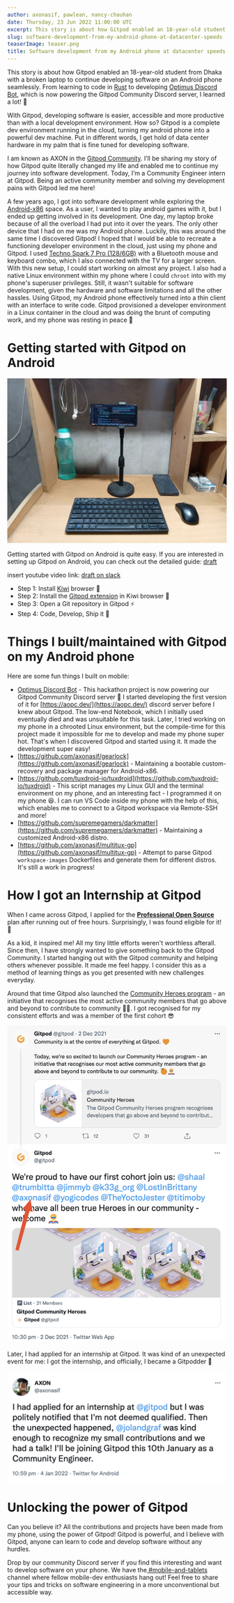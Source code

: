 ```yaml
---
author: axonasif, pawlean, nancy-chauhan
date: Thursday, 23 Jun 2022 11:00:00 UTC
excerpt: This story is about how Gitpod enabled an 18-year-old student from Dhaka with a broken laptop to continue developing software on an Android phone seamlessly
slug: software-development-from-my-android-phone-at-datacenter-speeds
teaserImage: teaser.png
title: Software development from my Android phone at datacenter speeds
---
```


<script context="module">
  export const prerender = true;
</script>

<!-- You have some errors, warnings, or alerts. If you are using reckless mode, turn it off to see inline alerts.
* ERRORs: 0
* WARNINGs: 0
* ALERTS: 4 -->

<!-- ![alt_text](images/image1.jpg "image_tooltip")
 \
_This is how my phone setup used to look like_ -->

This story is about how Gitpod enabled an 18-year-old student from Dhaka with a broken laptop to continue developing software on an Android phone seamlessly. From learning to code in [Rust](https://www.rust-lang.org/learn) to developing [Optimus Discord Bot](https://github.com/supremegamers/optimus), which is now powering the Gitpod Community Discord server, I learned a lot! 🥳

With Gitpod, developing software is easier, accessible and more productive than with a local development environment. How so? Gitpod is a complete dev environment running in the cloud, turning my android phone into a powerful dev machine. Put in different words, I get hold of data center hardware in my palm that is fine tuned for developing software.

I am known as AXON in the [Gitpod Community](https://www.gitpod.io/chat). I’ll be sharing my story of how Gitpod quite literally changed my life and enabled me to continue my journey into software development. Today, I’m a Community Engineer intern at Gitpod. Being an active community member and solving my development pains with Gitpod led me here!

A few years ago, I got into software development while exploring the [Android-x86](https://www.android-x86.org/) space. As a user, I wanted to play android games with it, but I ended up getting involved in its development. One day, my laptop broke because of all the overload I had put into it over the years. The only other device that I had on me was my Android phone. Luckily, this was around the same time I discovered Gitpod! I hoped that I would be able to recreate a functioning developer environment in the cloud, just using my phone and Gitpod. I used [Techno Spark 7 Pro (128/6GB)](https://www.gsmarena.com/tecno_spark_7_pro-10884.php) with a Bluetooth mouse and keyboard combo, which I also connected with the TV for a larger screen. With this new setup, I could start working on almost any project. I also had a native Linux environment within my phone where I could `chroot` into with my phone's superuser privileges. Still, it wasn't suitable for software development, given the hardware and software limitations and all the other hassles. Using Gitpod, my Android phone effectively turned into a thin client with an interface to write code. Gitpod provisioned a developer environment in a Linux container in the cloud and was doing the brunt of computing work, and my phone was resting in peace 🤣

# Getting started with Gitpod on Android

![my android setup](/static/images/blog/software-development-from-my-android-phone-at-datacenter-speeds/20220412_004915681.jpg)

Getting started with Gitpod on Android is quite easy. If you are interested in setting up Gitpod on Android, you can check out the detailed guide: [draft](https://docs.google.com/document/d/18Y4fRCcO0pCGXrMbxNj-xqkcymn0laTvJep5Zhtc5UA/edit#)

insert youtube video link: [draft on slack](https://gitpod.slack.com/archives/C01LDA27WJC/p1654875261466739?thread_ts=1654626018.462279&cid=C01LDA27WJC)

- Step 1: Install [Kiwi](https://kiwibrowser.com/) browser 🥝
- Step 2: Install the [Gitpod extension](https://chrome.google.com/webstore/detail/gitpod-online-ide/dodmmooeoklaejobgleioelladacbeki) in Kiwi browser 🍊
- Step 3: Open a Git repository in Gitpod ⚡️
- Step 4: Code, Develop, Ship it 🚀

# Things I built/maintained with Gitpod on my Android phone

Here are some fun things I built on mobile:

- [Optimus Discord Bot](https://github.com/supremegamers/optimus) - This hackathon project is now powering our Gitpod Community Discord server 🎉 I started developing the first version of it for [https://aopc.dev/](https://aopc.dev/) discord server before I knew about Gitpod. The low-end Notebook, which I initially used eventually died and was unsuitable for this task. Later, I tried working on my phone in a chrooted Linux environment, but the compile-time for this project made it impossible for me to develop and made my phone super hot. That's when I discovered Gitpod and started using it. It made the development super easy!
- [https://github.com/axonasif/gearlock](https://github.com/axonasif/gearlock) - Maintaining a bootable custom-recovery and package manager for Android-x86.
- [https://github.com/tuxdroid-io/tuxdroid](https://github.com/tuxdroid-io/tuxdroid) - This script manages my Linux GUI and the terminal environment on my phone, and an interesting fact - I programmed it on my phone 😆. I can run VS Code inside my phone with the help of this, which enables me to connect to a Gitpod workspace via Remote-SSH and more!
- [https://github.com/supremegamers/darkmatter](https://github.com/supremegamers/darkmatter) - Maintaining a customized Android-x86 distro.
- [https://github.com/axonasif/multitux-gp](https://github.com/axonasif/multitux-gp) - Attempt to parse Gitpod `workspace-images` Dockerfiles and generate them for different distros. It's still a work in progress!

# How I got an Internship at Gitpod

When I came across Gitpod, I applied for the **[Professional Open Source](https://www.gitpod.io/docs/professional-open-source)** plan after running out of free hours. Surprisingly, I was found eligible for it! 🥳

As a kid, it inspired me! All my tiny little efforts weren't worthless afterall. Since then, I have strongly wanted to give something back to the Gitpod Community. I started hanging out with the Gitpod community and helping others whenever possible. It made me feel happy. I consider this as a method of learning things as you get presented with new challenges everyday.

Around that time Gitpod also launched the [Community Heroes program](https://www.gitpod.io/community/heroes) - an initiative that recognises the most active community members that go above and beyond to contribute to community 🍊🦸. I got recognised for my consistent efforts and was a member of the first cohort 😎

[![community heros](/static/images/blog/software-development-from-my-android-phone-at-datacenter-speeds/community_heros_tweet.png)](https://twitter.com/gitpod/status/1466452229309837313?s=20&t=3RxZdUpS8QSMn601harwNQ)

Later, I had applied for an internship at Gitpod. It was kind of an unexpected event for me: I got the internship, and officially, I became a Gitpodder 🍊

[![Mission passed: RESPECT 😝](/static/images/blog/software-development-from-my-android-phone-at-datacenter-speeds/internship_tweet.png)](https://twitter.com/axonasif/status/1478418230460907529?s=20&t=3RxZdUpS8QSMn601harwNQ)

# Unlocking the power of Gitpod

Can you believe it? All the contributions and projects have been made from my phone, using the power of Gitpod! Gitpod is powerful, and I believe with Gitpod, anyone can learn to code and develop software without any hurdles.

Drop by our community Discord server if you find this interesting and want to develop software on your phone. We have the[ #mobile-and-tablets](https://discord.com/channels/816244985187008514/890901203624534026) channel where fellow mobile-dev enthusiasts hang out! Feel free to share your tips and tricks on software engineering in a more unconventional but accessible way.

